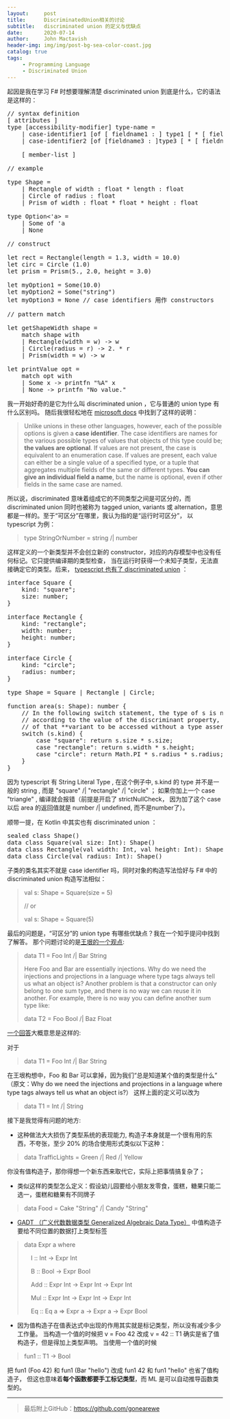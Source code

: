 ```yaml
---
layout:     post
title:      DiscriminatedUnion相关的讨论
subtitle:   discriminated union 的定义与优缺点
date:       2020-07-14
author:     John Mactavish
header-img: img/img/post-bg-sea-color-coast.jpg
catalog: true
tags:
     - Programming Language
     - Discriminated Union
---
```


起因是我在学习 F# 时想要理解清楚 discriminated union 到底是什么，它的语法是这样的：

<pre>
// syntax definition
[ attributes ]
type [accessibility-modifier] type-name =
    | case-identifier1 [of [ fieldname1 : ] type1 [ * [ fieldname2 : ] type2 ...]
    | case-identifier2 [of [fieldname3 : ]type3 [ * [ fieldname4 : ]type4 ...]

    [ member-list ]

// example

type Shape =
    | Rectangle of width : float * length : float
    | Circle of radius : float
    | Prism of width : float * float * height : float

type Option<'a> =
    | Some of 'a
    | None

// construct

let rect = Rectangle(length = 1.3, width = 10.0) 
let circ = Circle (1.0)
let prism = Prism(5., 2.0, height = 3.0)

let myOption1 = Some(10.0)
let myOption2 = Some("string")
let myOption3 = None // case identifiers 用作 constructors

// pattern match

let getShapeWidth shape =
    match shape with
    | Rectangle(width = w) -> w
    | Circle(radius = r) -> 2. * r
    | Prism(width = w) -> w

let printValue opt =
    match opt with
    | Some x -> printfn "%A" x
    | None -> printfn "No value."
</pre>

我一开始好奇的是它为什么叫 discriminated union ，它与普通的 union type 有什么区别吗。
随后我很轻松地在 [microsoft docs](https://docs.microsoft.com/en-us/dotnet/fsharp/language-reference/discriminated-unions) 
中找到了这样的说明：

> Unlike unions in these other languages, however, each of the possible options is given a **case identifier**. 
> The case identifiers are names for the various possible types of values that objects of this type could be; 
> **the values are optional**. If values are not present, the case is equivalent to an enumeration case. 
> If values are present, each value can either be a single value of a specified type, 
> or a tuple that aggregates multiple fields of the same or different types. 
> **You can give an individual field a name**, but the name is optional, even if other fields in the same case are named.

所以说，discriminated 意味着组成它的不同类型之间是可区分的，而 discriminated union 同时也被称为
tagged union, variants 或 alternation，意思都是一样的。至于“可区分”在哪里，我认为指的是“运行时可区分”，
以 typescript 为例：

> type StringOrNumber = string /| number

这样定义的一个新类型并不会创立新的 constructor，对应的内存模型中也没有任何标记。它只提供编译期的类型检查，
当在运行时获得一个未知子类型，无法直接确定它的类型。后来，
[typescript 也有了  discriminated union](https://github.com/Microsoft/TypeScript/pull/9163) ：

<pre>
interface Square {
    kind: "square";
    size: number;
}

interface Rectangle {
    kind: "rectangle";
    width: number;
    height: number;
}

interface Circle {
    kind: "circle";
    radius: number;
}

type Shape = Square | Rectangle | Circle;

function area(s: Shape): number {
    // In the following switch statement, the type of s is narrowed in each case clause
    // according to the value of the discriminant property, thus allowing the other properties
    // of that **variant to be accessed without a type assertion**.
    switch (s.kind) {
        case "square": return s.size * s.size;
        case "rectangle": return s.width * s.height;
        case "circle": return Math.PI * s.radius * s.radius;
    }
}
</pre>

因为 typescript 有 String Literal Type , 在这个例子中, s.kind 的 type 并不是一般的 string , 而是 "square" /| "rectangle" /| "circle" ；
如果你加上一个 case "triangle" , 编译就会报错（前提是开启了 strictNullCheck，
因为加了这个 case 以后 area 的返回值就是 number /| undefined, 而不是number了）。

顺带一提，在 Kotlin 中其实也有 discriminated union ：

<pre>
sealed class Shape()
data class Square(val size: Int): Shape()
data class Rectangle(val width: Int, val height: Int): Shape()
data class Circle(val radius: Int): Shape()
</pre>

子类的类名其实不就是 case identifier 吗，同时对象的构造写法恰好与 F# 中的 discriminated union 构造写法相似：

> val s: Shape = Square(size = 5)
>
> // or
>
> val s: Shape = Square(5)

最后的问题是，“可区分”的 union type 有哪些优缺点？我在一个知乎提问中找到了解答。
那个问题讨论的是[王垠的一个观点](https://yinwang0.wordpress.com/2011/08/28/sum/):

> data T1 = Foo Int /| Bar String
> 
> Here Foo and Bar are essentially injections. 
> Why do we need the injections and projections in a language where type tags always tell us what an object is? 
> Another problem is that a constructor can only belong to one sum type, and there is no way we can reuse it in another. 
> For example, there is no way you can define another sum type like:
> 
> data T2 = Foo Bool /| Baz Float

[一个回答](https://www.zhihu.com/question/370218195/answer/1094740995)大概意思是这样的:

对于 

> data T1 = Foo Int /|  Bar String 
 
在王垠构想中，Foo 和 Bar 可以拿掉，因为我们“总是知道某个值的类型是什么”
（原文：Why do we need the injections and projections in a language where type tags always tell us what an object is?）
这样上面的定义可以改为 

> data T1 = Int /| String

接下是我觉得有问题的地方:

- 这种做法大大损伤了类型系统的表现能力, 构造子本身就是一个很有用的东西，不夸张，至少 20% 的场合使用形式类似以下这种：

> data TrafficLights = Green /| Red /| Yellow

你没有值构造子，那你得想一个新东西来取代它，实际上把事情搞复杂了；

- 类似这样的类型怎么定义：假设幼儿园要给小朋友发零食，蛋糕，糖果只能二选一，蛋糕和糖果有不同牌子

> data Food = Cake "String" /| Candy "String"

- [GADT （广义代数数据类型 Generalized Algebraic Data Type）](https://www.zhihu.com/question/67043774/answer/249019401)
中值构造子要给不同位置的数据打上类型标签

> data Expr a where    
>    
> &nbsp;&nbsp;&nbsp;&nbsp;I :: Int -> Expr Int
> 
> &nbsp;&nbsp;&nbsp;&nbsp;B :: Bool -> Expr Bool
> 
> &nbsp;&nbsp;&nbsp;&nbsp;Add :: Expr Int -> Expr Int -> Expr Int
> 
> &nbsp;&nbsp;&nbsp;&nbsp;Mul :: Expr Int -> Expr Int -> Expr Int
>  
> &nbsp;&nbsp;&nbsp;&nbsp;Eq :: Eq a => Expr a -> Expr a -> Expr Bool
 
- 因为值构造子在值表达式中出现的作用其实就是标记类型，所以没有减少多少工作量。
当构造一个值的时候把 v = Foo 42 改成 v = 42 :: T1 确实是省了值构造子，但是得加上类型声明。
当使用一个值的时候 

> fun1 :: T1 -> Bool

把 fun1 (Foo 42) 和 fun1 (Bar "hello") 改成 fun1 42 和 fun1 "hello" 也省了值构造子，
但这也意味着**每个函数都要手工标记类型**，而 ML 是可以自动推导函数类型的。

***  
> 最后附上GitHub：<https://github.com/gonearewe>

